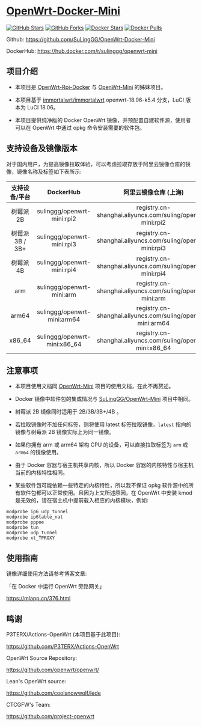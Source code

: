 # [OpenWrt-Docker-Mini](https://github.com/SuLingGG/OpenWrt-Docker-Mini)

[![GitHub Stars](https://img.shields.io/github/stars/SuLingGG/OpenWrt-Docker-Mini.svg?style=flat-square&label=Stars&logo=github)](https://github.com/SuLingGG/OpenWrt-Docker-Mini/stargazers)
[![GitHub Forks](https://img.shields.io/github/forks/SuLingGG/OpenWrt-Docker-Mini.svg?style=flat-square&label=Forks&logo=github)](https://github.com/SuLingGG/OpenWrt-Docker-Mini/fork)
[![Docker Stars](https://img.shields.io/docker/stars/sulinggg/openwrt-mini.svg?style=flat-square&label=Stars&logo=docker)](https://hub.docker.com/r/sulinggg/openwrt-mini)
[![Docker Pulls](https://img.shields.io/docker/pulls/sulinggg/openwrt-mini.svg?style=flat-square&label=Pulls&logo=docker&color=orange)](https://hub.docker.com/r/sulinggg/openwrt-mini)

Github: <https://github.com/SuLingGG/OpenWrt-Docker-Mini>

DockerHub: <https://hub.docker.com/r/sulinggg/openwrt-mini>

## 项目介绍

- 本项目是 [OpenWrt-Rpi-Docker](https://github.com/SuLingGG/OpenWrt-Rpi-Docker) 与 [OpenWrt-Mini](https://github.com/SuLingGG/OpenWrt-Mini) 的姊妹项目。

- 本项目基于 [immortalwrt/immortalwrt](https://github.com/immortalwrt/immortalwrt) openwrt-18.06-k5.4 分支，LuCI 版本为 LuCI 18.06。

- 本项目提供纯净版的 Docker OpenWrt 镜像，并预配置自建软件源，使用者可以在 OpenWrt 中通过 opkg 命令安装需要的软件包。

## 支持设备及镜像版本

对于国内用户，为提高镜像拉取体验，可以考虑拉取存放于阿里云镜像仓库的镜像，镜像名称及标签如下表所示:

|  支持设备/平台  |          DockerHub           |                    阿里云镜像仓库 (上海)                     |
| :-------------: | :--------------------------: | :----------------------------------------------------------: |
|    树莓派 2B    |  sulinggg/openwrt-mini:rpi2  |  registry.cn-shanghai.aliyuncs.com/suling/openwrt-mini:rpi2  |
| 树莓派 3B / 3B+ |  sulinggg/openwrt-mini:rpi3  |  registry.cn-shanghai.aliyuncs.com/suling/openwrt-mini:rpi3  |
|    树莓派 4B    |  sulinggg/openwrt-mini:rpi4  |  registry.cn-shanghai.aliyuncs.com/suling/openwrt-mini:rpi4  |
|       arm       |  sulinggg/openwrt-mini:arm   |  registry.cn-shanghai.aliyuncs.com/suling/openwrt-mini:arm   |
|      arm64      | sulinggg/openwrt-mini:arm64  | registry.cn-shanghai.aliyuncs.com/suling/openwrt-mini:arm64  |
|     x86_64      | sulinggg/openwrt-mini:x86_64 | registry.cn-shanghai.aliyuncs.com/suling/openwrt-mini:x86_64 |

## 注意事项

- 本项目使用文档同 [OpenWrt-Mini](https://github.com/SuLingGG/OpenWrt-Mini) 项目的使用文档，在此不再赘述。
- Docker 镜像中软件包的集成情况与 [SuLingGG/OpenWrt-Mini](https://github.com/SuLingGG/OpenWrt-Mini) 项目中相同。
- 树莓派 2B 镜像同时适用于 2B/3B/3B+/4B 。 

- 若拉取镜像时不加任何标签，则将使用 latest 标签拉取镜像，`latest` 指向的镜像与树莓派 2B 镜像实际上为同一镜像。

- 如果你拥有 arm 或 arm64 架构 CPU 的设备，可以直接拉取标签为 `arm` 或 `arm64` 的镜像使用。
- 由于 Docker 容器与宿主机共享内核，所以 Docker 容器的内核特性与宿主机当前的内核特性相同。
- 某些软件包可能依赖一些特定的内核特性，所以我不保证 opkg 软件源中的所有软件包都可以正常使用。且因为上文所述原因，在 OpenWrt 中安装 kmod 是无效的，请在宿主机中提前载入相应的内核模块，例如:

```
modprobe ip6_udp_tunnel
modprobe ip6table_nat
modprobe pppoe
modprobe tun
modprobe udp_tunnel
modprobe xt_TPROXY
```

## 使用指南

镜像详细使用方法请参考博客文章:

「在 Docker 中运行 OpenWrt 旁路网关」

<https://mlapp.cn/376.html>

## 鸣谢

P3TERX/Actions-OpenWrt (本项目基于此项目):

<https://github.com/P3TERX/Actions-OpenWrt>

OpenWrt Source Repository:

<https://github.com/openwrt/openwrt/>

Lean's OpenWrt source:

<https://github.com/coolsnowwolf/lede>

CTCGFW's Team:

<https://github.com/project-openwrt>